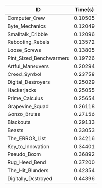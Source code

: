 |ID|Time(s)|
|-|-|
|Computer_Crew|0.10505|
|Byte_Mechanics|0.12049|
|Smalltalk_Dribble|0.12096|
|Rebooting_Rebels|0.13572|
|Loose_Screws|0.13805|
|Pint_Sized_Benchwarmers|0.19726|
|Artful_Maneuvers|0.20294|
|Creed_Symbol|0.23758|
|Digital_Destroyers|0.25029|
|Hackerjacks|0.25055|
|Prime_Calculus|0.25654|
|Grapevine_Squad|0.26118|
|Gonzo_Brutes|0.27156|
|Blackouts|0.29133|
|Beasts|0.33053|
|The_ERROR_List|0.34216|
|Key_to_Innovation|0.34401|
|Pseudo_Boom|0.36892|
|Rug_Heed_Bend|0.37200|
|The_Hit_Blunders|0.42354|
|Digitally_Destroyed|0.44396|
